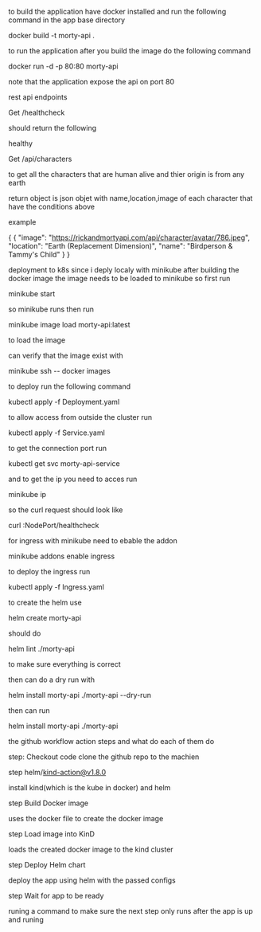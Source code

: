 

to build the application have docker installed and run the following command in the app base directory

docker build -t morty-api .

to run the application after you build the image do the following command 

docker run -d -p 80:80 morty-api

note that the application expose the api on port 80


rest api endpoints 

Get /healthcheck

should return the following

healthy

Get /api/characters

to get all the characters that are human alive and thier origin is from any earth 

return object is json objet with 
name,location,image of each character that have the conditions above

example 

{
  {
    "image": "https://rickandmortyapi.com/api/character/avatar/786.jpeg",
    "location": "Earth (Replacement Dimension)",
    "name": "Birdperson & Tammy's Child"
  }
}




deployment to k8s 
since i deply localy with minikube after building the docker image 
the image needs to be loaded to minikube so 
first run 

minikube start 

so minikube runs 
then run 

minikube image load morty-api:latest

to load the image 

can verify that the image exist with 

minikube ssh -- docker images

to deploy run the following command 

kubectl apply -f Deployment.yaml

to allow access from outside the cluster run 

kubectl apply -f Service.yaml

to get the connection port run 

kubectl get svc morty-api-service

and to get the ip you need to acces run 

minikube ip

so the curl request should look like 

curl <minikubeIp>:NodePort/healthcheck 


for ingress with minikube need to ebable the addon 

minikube addons enable ingress


to deploy the ingress run 

kubectl apply -f Ingress.yaml



to create the helm use 

helm create morty-api

should do 

helm lint ./morty-api 

to make sure everything is correct 

then can do a dry run with 

helm install morty-api ./morty-api --dry-run

then can run

helm install morty-api ./morty-api


the github workflow action steps and what do each of them do 

step:
Checkout code
clone the github repo to the machien 

step
helm/kind-action@v1.8.0

install kind(which is the kube in docker) and helm 

step
Build Docker image

uses the docker file to create the docker image

step
Load image into KinD

loads the created docker image to the kind cluster

step
Deploy Helm chart

deploy the app using helm with the passed configs 

step
Wait for app to be ready

runing a command to make sure the next step only runs after the app is up and runing 


